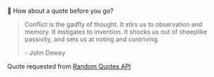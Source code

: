 📣 How about a quote before you go?

> Conflict is the gadfly of thought. It stirs us to observation and memory. It instigates to invention. It shocks us out of sheeplike passivity, and sets us at noting and contriving.
>
> <p>- John Dewey</p>

Quote requested from [Random Quotes API](https://github.com/lukePeavey/quotable)
